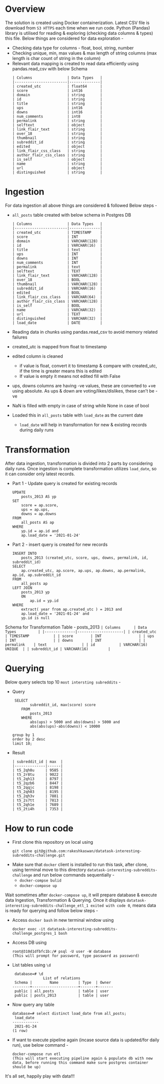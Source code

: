 # Overview
The solution is created using Docker containerization. Latest CSV file is download from `S3 HTTPS` each time when we run code. Python (Pandas) library is utilised for reading & exploring (checking data columns & types) this file. Below things are considered for data exploration - 

* Checking data type for columns - float, bool, string, number
* Checking unique, min, max values & max length of string columns (max length is char count of string in the column)
* Relevant data mapping is created to read data efficiently using pandas.read_csv with below Schema
    ```
    | Columns                | Data Types   |
    |------------------------|--------------|
    | created_utc            | float64      |
    | score                  | int16        |
    | domain                 | string       |
    | id                     | string       |
    | title                  | string       |
    | ups                    | int16        |
    | downs                  | int16        |
    | num_comments           | int8         |
    | permalink              | string       |
    | selftext               | object       |
    | link_flair_text        | string       |
    | over_18                | string       |
    | thumbnail              | string       |
    | subreddit_id           | string       |
    | edited                 | object       |
    | link_flair_css_class   | string       |
    | author_flair_css_class | string       |
    | is_self                | object       |
    | name                   | string       |
    | url                    | object       |
    | distinguished          | string       |
    ```


# Ingestion
For data ingestion all above things are considered & followed Below steps - 
* `all_posts` table created with below schema in Postgres DB
    ```
    | Columns                | Data Types   |
    |------------------------|--------------|
    | created_utc            | TIMESTAMP    |
    | score                  | INT          |
    | domain                 | VARCHAR(128) |
    | id                     | VARCHAR(16)  |
    | title                  | text         |
    | ups                    | INT          |
    | downs                  | INT          |
    | num_comments           | INT          |
    | permalink              | text         |
    | selftext               | TEXT         |
    | link_flair_text        | VARCHAR(128) |
    | over_18                | BOOL         |
    | thumbnail              | VARCHAR(128) |
    | subreddit_id           | VARCHAR(16)  |
    | edited                 | BOOL         |
    | link_flair_css_class   | VARCHAR(64)  |
    | author_flair_css_class | VARCHAR(128) |
    | is_self                | BOOL         |
    | name                   | VARCHAR(32)  |
    | url                    | TEXT         |
    | distinguished          | VARCHAR(32)  |
    | load_date              | DATE         |
    ```

* Reading data in chunks using pandas.read_csv to avoid memory related failures
* created_utc is mapped from float to timestamp
* edited column is cleaned 
    * if value is float, convert it to timestamp & compare with created_utc, if the time is greater means this is edited
    * If value is empty it means not edited fill with False
* ups, downs columns are having -ve values, these are converted to +ve using absolute. As ups & down are voting/likes/dislikes, these can't be -ve
* NaN is filled with empty in case of string while None in case of bool
* Loaded this in `all_posts` table with `load_date` as the current date
    * `load_date` will help in transformation for new & existing records during daily runs



# Transformation
After data ingestion, transformation is divided into 2 parts by considering daily runs. Once ingestion is complete transformation utilizes `load_date`, so it can consider only latest records.

* Part 1 - Update query is created for existing records
    ```
    UPDATE 
        posts_2013 AS yp
    SET 
        score = ap.score, 
        ups = ap.ups, 
        downs = ap.downs
    FROM 
        all_posts AS ap
    WHERE 
        yp.id = ap.id and 
        ap.load_date = '2021-01-24'    
    ```
* Part 2 - insert query is created for new records
    ```
    INSERT INTO
        posts_2013 (created_utc, score, ups, downs, permalink, id, subreddit_id)
    SELECT
        ap.created_utc, ap.score, ap.ups, ap.downs, ap.permalink, ap.id, ap.subreddit_id
    FROM
        all_posts ap
    LEFT JOIN
        posts_2013 yp
        ON
            ap.id = yp.id
    WHERE
        extract( year from ap.created_utc ) = 2013 and
        ap.load_date = '2021-01-24' and
        yp.id is null
    ```

Schema for Transformation Table - posts_2013
    ```
    | Columns      | Data Types          |
    |--------------|---------------------|
    | created_utc  | TIMESTAMP           |
    | score        | INT                 |
    | ups          | INT                 |
    | downs        | INT                 |
    | permalink    | text                |
    | id           | VARCHAR(16) UNIQUE  |
    | subreddit_id | VARCHAR(16)         |
    ```
# Querying
Below query selects top 10 `most intersting subreddits` - 
* Query
    ```
     SELECT 
            subreddit_id, max(score) score
        FROM 
            posts_2013 
        WHERE 
            abs(ups) > 5000 and abs(downs) > 5000 and 
            abs(abs(ups)-abs(downs)) < 10000
            
    group by 1
    order by 2 desc
    limit 10;
    ``` 
* Result
    ```
    | subreddit_id | max  |
    |--------------|------|
    | t5_2qh0u     | 9585 |
    | t5_2r8tu     | 9022 |
    | t5_2qh13     | 8797 |
    | t5_2qzb6     | 8447 |
    | t5_2qqjc     | 8198 |
    | t5_2qh03     | 8195 |
    | t5_2qh3v     | 7881 |
    | t5_2s7tt     | 7813 |
    | t5_2qh1e     | 7689 |
    | t5_2ti4h     | 7353 |
    ```

# How to run code
* First clone this repository on local using
    ```
    git clone git@github.com:rakeshkaswan/datatask-interesting-subreddits-challenge.git
    ```
* Make sure that `docker` client is installed to run this task, after clone, using terminal move to this directory `datatask-interesting-subreddits-challenge` and run below commands sequentially - 
    * `docker-compse bulid`
    * `docker-compose up`
    
Wait sometimes after `docker-compose up`, it will prepare database & execute data Ingestion, Transformation & Querying. Once it displays `datatask-interesting-subreddits-challenge_etl_1 exited with code 0`, means data is ready for querying and follow below steps - 
* Access `docker bash` in new terminal window using
    ```
    docker exec -it datatask-interesting-subreddits-challenge_postgres_1 bash 
    ```
* Access DB using
    ```
    root@310d1dfbfc1b:/# psql -U user -W database
    (This will prompt for password, type password as password)
    ```
* List tables using `\d`
    ```
     database=# \d
                  List of relations
     Schema |        Name         | Type  | Owner 
    --------+---------------------+-------+-------
     public | all_posts           | table | user
     public | posts_2013          | table | user
    ```
* Now query any table
    ```
    database=# select distinct load_date from all_posts;
     load_date  
    ------------
     2021-01-24
    (1 row)
    ```
* If want to execute pipeline again (incase source data is updated/for daily run), use below command - 
    ```
    docker-compose run etl
    (This will start executing pipeline again & populate db with new data, before running this command make sure postgres container should be up)
    ```


It's all set, happily play with data!!! 